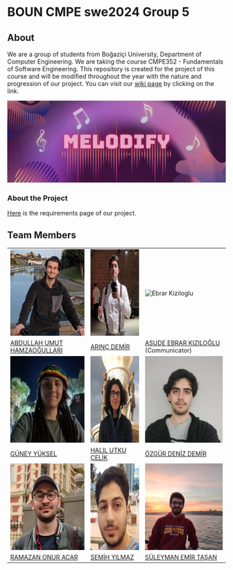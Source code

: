 # BOUN CMPE swe2024 Group 5


## About

We are a group of students from Boğaziçi University, Department of Computer Engineering. We are taking the course CMPE352 - Fundamentals of Software Engineering. This repository is created for the project of this course and will be modified throughout the year with the nature and progression of our project. You can visit our [wiki page](https://github.com/bounswe/bounswe2024group5/wiki) by clicking on the link.

![cover](https://github.com/bounswe/bounswe2024group5/blob/banner-update/.github/banner_updated.png)

### About the Project

[Here](https://github.com/bounswe/bounswe2024group5/wiki/Requirements) is the requirements page of our project.


## Team Members

<table>
  <tr>
    <td><img src="https://github.com/bounswe/bounswe2024group5/blob/main/.github/images/members/abdullahumut.png" alt="Abdullah Umut" height ="200" width="200"></td>
    <td><img src="https://github.com/bounswe/bounswe2024group5/blob/main/.github/images/members/Arınç_square.jpg" alt="Arınç Demir" height ="200" width="200"></td>
    <td><img src="https://avatars.githubusercontent.com/u/83813907?v=4" alt="Ebrar Kiziloglu" width="200"></td>
  </tr>

  <tr>
    <td><a href="https://github.com/bounswe/bounswe2024group5/wiki/Abdullah-Umut-Hamzao%C4%9Fullar%C4%B1">ABDULLAH UMUT HAMZAOĞULLARI</a></td>
    <td><a href="https://github.com/bounswe/bounswe2024group5/wiki/Ar%C4%B1n%C3%A7-Demir">ARINÇ DEMİR</a></td>
    <td><a href="https://github.com/bounswe/bounswe2024group5/wiki/Asude-Ebrar-K%C4%B1z%C4%B1lo%C4%9Flu">ASUDE EBRAR KIZILOĞLU</a> (Communicator)</td>    
  </tr>

  <tr>
    <td><img src="https://github.com/bounswe/bounswe2024group5/blob/main/.github/images/members/Gunes_square.jpg" alt="Güney Yüksel" height ="200" width="200"></td>
    <td><img src="https://github.com/bounswe/bounswe2024group5/blob/main/.github/images/members/HalilUtkuCelik.jpg" alt="Halil Utku Celik" height ="200" width="200"></td>  
    <td><img src="https://github.com/bounswe/bounswe2024group5/blob/main/.github/images/members/Deniz_square.jpg" alt="Özgür Deniz Demir" height ="200" width="200"></td>  
  </tr>
  
  <tr>
    <td><a href="https://github.com/bounswe/bounswe2024group5/wiki/Güney-Yüksel">GÜNEY YÜKSEL</a></td>
    <td><a href="https://github.com/bounswe/bounswe2024group5/wiki/Halil-Utku-%C3%87elik">HALIL UTKU ÇELİK</a></td>
    <td><a href="https://github.com/bounswe/bounswe2024group5/wiki/%C3%96zg%C3%BCr-Deniz-Demir">ÖZGÜR DENİZ DEMİR</a></td>
  </tr>
  <tr>
    <td><img src="https://github.com/bounswe/bounswe2024group5/blob/main/.github/images/members/ramazanonur.jpeg" alt="Ramazan" height ="200" width="200"></td>
    <td><img src="https://raw.githubusercontent.com/bounswe/bounswe2024group5/main/.github/images/members/semih_square.jpg" alt="Semih" height ="200" width="200"></td>
    <td><img src="https://github.com/bounswe/bounswe2024group5/blob/main/.github/images/members/suleymanemir.jpg" alt="Suleyman Emir" height ="200" width="200"></td>
  </tr>
  <tr>
    <td><a href="https://github.com/bounswe/bounswe2024group5/wiki/Ramazan-Onur-Acar">RAMAZAN ONUR ACAR</a></td>
    <td><a href="https://github.com/bounswe/bounswe2024group5/wiki/Semih-Y%C4%B1lmaz">SEMİH YILMAZ</a></td>
    <td><a href="https://github.com/bounswe/bounswe2024group5/wiki/S%C3%BCleyman-Emir-Ta%C5%9Fan">SÜLEYMAN EMİR TAŞAN</a></td>
  </tr>
</table>




